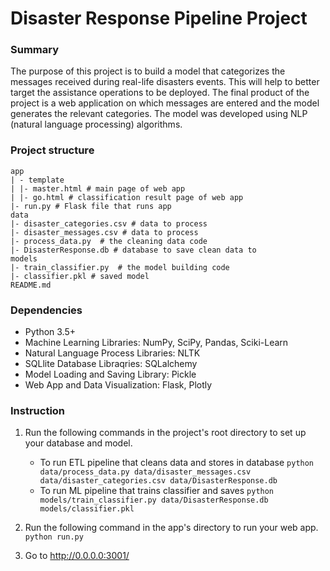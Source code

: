 # Disaster Response Pipeline Project

### Summary
The purpose of this project is to build a model that categorizes the messages received during real-life disasters events. This will help to better target the assistance operations to be deployed.
The final product of the project is a web application on which messages are entered and the model generates the relevant categories.
The model was developed using NLP (natural language processing) algorithms.


### Project structure

    app
    | - template
    | |- master.html # main page of web app
    | |- go.html # classification result page of web app
    |- run.py # Flask file that runs app
    data
    |- disaster_categories.csv # data to process
    |- disaster_messages.csv # data to process
    |- process_data.py  # the cleaning data code
    |- DisasterResponse.db # database to save clean data to
    models
    |- train_classifier.py  # the model building code
    |- classifier.pkl # saved model
    README.md
    
### Dependencies

-	Python 3.5+
-	Machine Learning Libraries: NumPy, SciPy, Pandas, Sciki-Learn
-	Natural Language Process Libraries: NLTK
-	SQLlite Database Libraqries: SQLalchemy
-	Model Loading and Saving Library: Pickle
-	Web App and Data Visualization: Flask, Plotly


### Instruction
1. Run the following commands in the project's root directory to set up your database and model.

    - To run ETL pipeline that cleans data and stores in database
        `python data/process_data.py data/disaster_messages.csv data/disaster_categories.csv data/DisasterResponse.db`
    - To run ML pipeline that trains classifier and saves
        `python models/train_classifier.py data/DisasterResponse.db models/classifier.pkl`

2. Run the following command in the app's directory to run your web app.
    `python run.py`

3. Go to http://0.0.0.0:3001/
